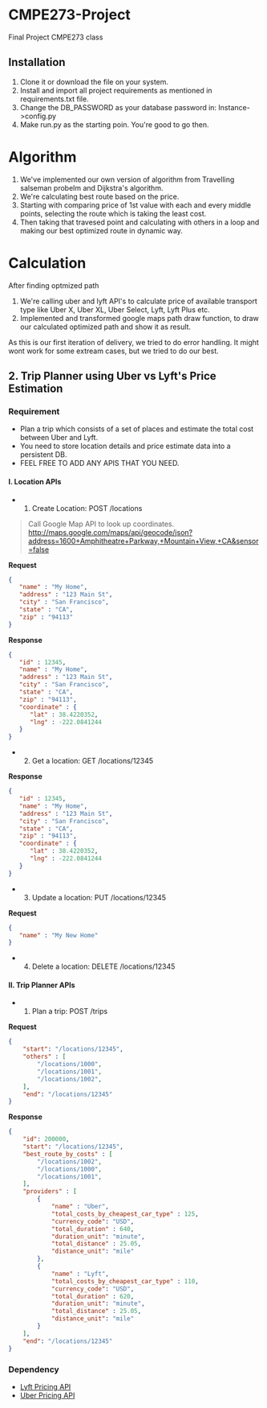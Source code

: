 # CMPE273-Project
Final Project CMPE273 class

## Installation
1. Clone it or download the file on your system.
2. Install and import all project requirements as mentioned in requirements.txt file.
3. Change the DB_PASSWORD as your database password in:
   Instance->config.py
4. Make run.py as the starting poin.
You're good to go then.

# Algorithm
1. We've implemented our own version of algorithm from Travelling salseman probelm and Dijkstra's algorithm.
2. We're calculating best route based on the price.
3. Starting with comparing price of 1st value with each and every middle points, selecting the route which is taking the least cost.
4. Then taking that travesed point and calculating with others in a loop and making our best optimized route in dynamic way.

# Calculation
After finding optmized path
1. We're calling uber and lyft API's to calculate price of available transport type like Uber X, Uber XL, Uber Select, Lyft, Lyft Plus etc.
2. Implemented and transformed google maps path draw function, to draw our calculated optimized path and show it as result.


As this is our first iteration of delivery, we tried to do error handling. It might wont work for some extream cases, but we tried to do our best.

## 2. Trip Planner using Uber vs Lyft's Price Estimation

### Requirement

* Plan a trip which consists of a set of places and estimate the total cost between Uber and Lyft.
* You need to store location details and price estimate data into a persistent DB.
* FEEL FREE TO ADD ANY APIS THAT YOU NEED.

#### I. Location APIs

* 1. Create Location: POST /locations

> Call Google Map API to look up coordinates. http://maps.google.com/maps/api/geocode/json?address=1600+Amphitheatre+Parkway,+Mountain+View,+CA&sensor=false

__Request__

```json
{
   "name" : "My Home",
   "address" : "123 Main St",
   "city" : "San Francisco",
   "state" : "CA",
   "zip" : "94113"
}
```

__Response__

```json
{
   "id" : 12345,
   "name" : "My Home",
   "address" : "123 Main St",
   "city" : "San Francisco",
   "state" : "CA",
   "zip" : "94113",
   "coordinate" : {
      "lat" : 38.4220352,
      "lng" : -222.0841244
   }
}
```

* 2. Get a location: GET /locations/12345

__Response__

```json
{
   "id" : 12345,
   "name" : "My Home",
   "address" : "123 Main St",
   "city" : "San Francisco",
   "state" : "CA",
   "zip" : "94113",
   "coordinate" : {
      "lat" : 38.4220352,
      "lng" : -222.0841244
   }
}
```

* 3. Update a location: PUT /locations/12345

__Request__

```json
{
   "name" : "My New Home"
}
```

* 4. Delete a location: DELETE /locations/12345

#### II. Trip Planner APIs

* 1. Plan a trip: POST /trips

__Request__

```json
{
    "start": "/locations/12345",
    "others" : [
        "/locations/1000",
        "/locations/1001",
        "/locations/1002",
    ],
    "end": "/locations/12345"
}
```

__Response__

```json
{
    "id": 200000,
    "start": "/locations/12345",
    "best_route_by_costs" : [
        "/locations/1002",
        "/locations/1000",
        "/locations/1001",
    ],
    "providers" : [
        {
            "name" : "Uber",
            "total_costs_by_cheapest_car_type" : 125,
            "currency_code": "USD",
            "total_duration" : 640,
            "duration_unit": "minute",
            "total_distance" : 25.05,
            "distance_unit": "mile"
        },
        {
            "name" : "Lyft",
            "total_costs_by_cheapest_car_type" : 110,
            "currency_code": "USD",
            "total_duration" : 620,
            "duration_unit": "minute",
            "total_distance" : 25.05,
            "distance_unit": "mile"
        }
    ],
    "end": "/locations/12345"
}
```

### Dependency

- [Lyft Pricing API](https://developer.lyft.com/docs/availability-cost)
- [Uber Pricing API](https://developer.uber.com/docs/ride-requests/references/api/v1-estimates-price-get)
